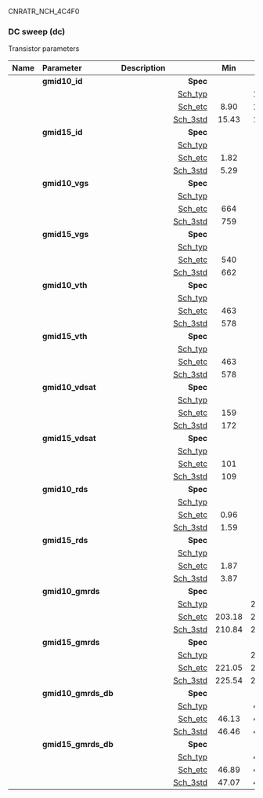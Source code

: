 CNRATR_NCH_4C4F0

### DC sweep (dc)

Transistor parameters



|**Name**|**Parameter**|**Description**| |**Min**|**Typ**|**Max**| Unit|
|:---|:---|:---|---:|:---:|:---:|:---:| ---:|
||**gmid10\_id** | | **Spec**  |  | **0.00** |  | **uA** |
| | | |<a href='results/dc_Sch_typical.html'>Sch_typ</a>| | 15.90 |  | |
| | | |<a href='results/dc_Sch_etc.html'>Sch_etc</a>|8.90 | 16.24 | 23.23 | |
| | | |<a href='results/dc_Sch_mc.html'>Sch_3std</a>|15.43 | 15.88 | 16.33 | |
||**gmid15\_id** | | **Spec**  |  | **0.00** |  | **uA** |
| | | |<a href='results/dc_Sch_typical.html'>Sch_typ</a>| | 5.50 |  | |
| | | |<a href='results/dc_Sch_etc.html'>Sch_etc</a>|1.82 | 5.49 | 9.93 | |
| | | |<a href='results/dc_Sch_mc.html'>Sch_3std</a>|5.29 | 5.49 | 5.70 | |
||**gmid10\_vgs** | | **Spec**  |  | **0** |  | **mV** |
| | | |<a href='results/dc_Sch_typical.html'>Sch_typ</a>| | 767 |  | |
| | | |<a href='results/dc_Sch_etc.html'>Sch_etc</a>|664 | 756 | 854 | |
| | | |<a href='results/dc_Sch_mc.html'>Sch_3std</a>|759 | 766 | 773 | |
||**gmid15\_vgs** | | **Spec**  |  | **0** |  | **mV** |
| | | |<a href='results/dc_Sch_typical.html'>Sch_typ</a>| | 674 |  | |
| | | |<a href='results/dc_Sch_etc.html'>Sch_etc</a>|540 | 653 | 769 | |
| | | |<a href='results/dc_Sch_mc.html'>Sch_3std</a>|662 | 672 | 682 | |
||**gmid10\_vth** | | **Spec**  |  | **0** |  | **mV** |
| | | |<a href='results/dc_Sch_typical.html'>Sch_typ</a>| | 583 |  | |
| | | |<a href='results/dc_Sch_etc.html'>Sch_etc</a>|463 | 568 | 673 | |
| | | |<a href='results/dc_Sch_mc.html'>Sch_3std</a>|578 | 582 | 587 | |
||**gmid15\_vth** | | **Spec**  |  | **0** |  | **mV** |
| | | |<a href='results/dc_Sch_typical.html'>Sch_typ</a>| | 583 |  | |
| | | |<a href='results/dc_Sch_etc.html'>Sch_etc</a>|463 | 568 | 673 | |
| | | |<a href='results/dc_Sch_mc.html'>Sch_3std</a>|578 | 582 | 587 | |
||**gmid10\_vdsat** | | **Spec**  |  | **0** |  | **mV** |
| | | |<a href='results/dc_Sch_typical.html'>Sch_typ</a>| | 175 |  | |
| | | |<a href='results/dc_Sch_etc.html'>Sch_etc</a>|159 | 173 | 187 | |
| | | |<a href='results/dc_Sch_mc.html'>Sch_3std</a>|172 | 175 | 177 | |
||**gmid15\_vdsat** | | **Spec**  |  | **0** |  | **mV** |
| | | |<a href='results/dc_Sch_typical.html'>Sch_typ</a>| | 111 |  | |
| | | |<a href='results/dc_Sch_etc.html'>Sch_etc</a>|101 | 107 | 109 | |
| | | |<a href='results/dc_Sch_mc.html'>Sch_3std</a>|109 | 111 | 113 | |
||**gmid10\_rds** | | **Spec**  |  | **0.00** |  | **MOhm** |
| | | |<a href='results/dc_Sch_typical.html'>Sch_typ</a>| | 1.63 |  | |
| | | |<a href='results/dc_Sch_etc.html'>Sch_etc</a>|0.96 | 1.76 | 2.87 | |
| | | |<a href='results/dc_Sch_mc.html'>Sch_3std</a>|1.59 | 1.63 | 1.67 | |
||**gmid15\_rds** | | **Spec**  |  | **0.00** |  | **MOhm** |
| | | |<a href='results/dc_Sch_typical.html'>Sch_typ</a>| | 4.09 |  | |
| | | |<a href='results/dc_Sch_etc.html'>Sch_etc</a>|1.87 | 5.29 | 10.64 | |
| | | |<a href='results/dc_Sch_mc.html'>Sch_3std</a>|3.87 | 4.12 | 4.36 | |
||**gmid10\_gmrds** | | **Spec**  |  | **0.00** |  | **V** |
| | | |<a href='results/dc_Sch_typical.html'>Sch_typ</a>| | 213.28 |  | |
| | | |<a href='results/dc_Sch_etc.html'>Sch_etc</a>|203.18 | 215.93 | 231.96 | |
| | | |<a href='results/dc_Sch_mc.html'>Sch_3std</a>|210.84 | 213.05 | 215.25 | |
||**gmid15\_gmrds** | | **Spec**  |  | **0.00** |  | **V** |
| | | |<a href='results/dc_Sch_typical.html'>Sch_typ</a>| | 231.85 |  | |
| | | |<a href='results/dc_Sch_etc.html'>Sch_etc</a>|221.05 | 227.12 | 233.31 | |
| | | |<a href='results/dc_Sch_mc.html'>Sch_3std</a>|225.54 | 231.14 | 236.75 | |
||**gmid10\_gmrds\_db** | | **Spec**  |  | **0.00** |  | **dB** |
| | | |<a href='results/dc_Sch_typical.html'>Sch_typ</a>| | 46.56 |  | |
| | | |<a href='results/dc_Sch_etc.html'>Sch_etc</a>|46.13 | 46.68 | 47.30 | |
| | | |<a href='results/dc_Sch_mc.html'>Sch_3std</a>|46.46 | 46.55 | 46.64 | |
||**gmid15\_gmrds\_db** | | **Spec**  |  | **0.00** |  | **dB** |
| | | |<a href='results/dc_Sch_typical.html'>Sch_typ</a>| | 47.30 |  | |
| | | |<a href='results/dc_Sch_etc.html'>Sch_etc</a>|46.89 | 47.12 | 47.35 | |
| | | |<a href='results/dc_Sch_mc.html'>Sch_3std</a>|47.07 | 47.28 | 47.48 | |

